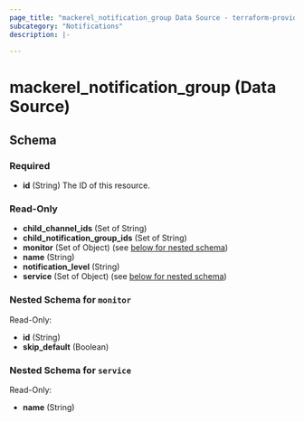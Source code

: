 ```yaml
---
page_title: "mackerel_notification_group Data Source - terraform-provider-mackerel"
subcategory: "Notifications"
description: |-
  
---
```


# mackerel_notification_group (Data Source)





<!-- schema generated by tfplugindocs -->
## Schema

### Required

- **id** (String) The ID of this resource.

### Read-Only

- **child_channel_ids** (Set of String)
- **child_notification_group_ids** (Set of String)
- **monitor** (Set of Object) (see [below for nested schema](#nestedatt--monitor))
- **name** (String)
- **notification_level** (String)
- **service** (Set of Object) (see [below for nested schema](#nestedatt--service))

<a id="nestedatt--monitor"></a>
### Nested Schema for `monitor`

Read-Only:

- **id** (String)
- **skip_default** (Boolean)


<a id="nestedatt--service"></a>
### Nested Schema for `service`

Read-Only:

- **name** (String)


